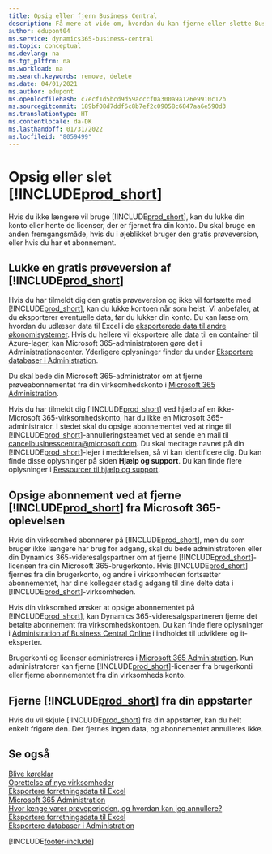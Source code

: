 ```yaml
---
title: Opsig eller fjern Business Central
description: Få mere at vide om, hvordan du kan fjerne eller slette Business Central-oplevelsen, hvis du har et prøveabonnement, eller hvis du har et betalt abonnement.
author: edupont04
ms.service: dynamics365-business-central
ms.topic: conceptual
ms.devlang: na
ms.tgt_pltfrm: na
ms.workload: na
ms.search.keywords: remove, delete
ms.date: 04/01/2021
ms.author: edupont
ms.openlocfilehash: c7ecf1d5bcd9d59acccf0a300a9a126e9910c12b
ms.sourcegitcommit: 189bf08d7ddf6c8b7ef2c09058c6847aa6e590d3
ms.translationtype: HT
ms.contentlocale: da-DK
ms.lasthandoff: 01/31/2022
ms.locfileid: "8059499"
---
```

# <a name="unsubscribe-or-remove-prod_short"></a>Opsig eller slet [!INCLUDE[prod_short](includes/prod_short.md)]

Hvis du ikke længere vil bruge [!INCLUDE[prod_short](includes/prod_short.md)], kan du lukke din konto eller hente de licenser, der er fjernet fra din konto. Du skal bruge en anden fremgangsmåde, hvis du i øjeblikket bruger den gratis prøveversion, eller hvis du har et abonnement.  

## <a name="closing-your-free-trial-of-prod_short"></a>Lukke en gratis prøveversion af [!INCLUDE[prod_short](includes/prod_short.md)]

Hvis du har tilmeldt dig den gratis prøveversion og ikke vil fortsætte med [!INCLUDE[prod_short](includes/prod_short.md)], kan du lukke kontoen når som helst. Vi anbefaler, at du eksporterer eventuelle data, før du lukker din konto. Du kan læse om, hvordan du udlæser data til Excel i de [eksporterede data til andre økonomisystemer](about-export-data.md#exporting-data-to-other-finance-systems). Hvis du hellere vil eksportere alle data til en container til Azure-lager, kan Microsoft 365-administratoren gøre det i Administrationscenter. Yderligere oplysninger finder du under [Eksportere databaser i Administration](/dynamics365/business-central/dev-itpro/administration/tenant-admin-center-database-export).  

Du skal bede din Microsoft 365-administrator om at fjerne prøveabonnementet fra din virksomhedskonto i [Microsoft 365 Administration](https://admin.microsoft.com/).  

Hvis du har tilmeldt dig [!INCLUDE[prod_short](includes/prod_short.md)] ved hjælp af en ikke-Microsoft 365-virksomhedskonto, har du ikke en Microsoft 365-administrator. I stedet skal du opsige abonnementet ved at ringe til [!INCLUDE[prod_short](includes/prod_short.md)]-annulleringsteamet ved at sende en mail til [cancelbusinesscentra@microsoft.com](mailto:cancelbusinesscentra@microsoft.com). Du skal medtage navnet på din [!INCLUDE[prod_short](includes/prod_short.md)]-lejer i meddelelsen, så vi kan identificere dig. Du kan finde disse oplysninger på siden **Hjælp og support**. Du kan finde flere oplysninger i [Ressourcer til hjælp og support](product-help-and-support.md).  

## <a name="unsubscribing-by-removing-prod_short-from-your-microsoft-365-experience"></a>Opsige abonnement ved at fjerne [!INCLUDE[prod_short](includes/prod_short.md)] fra Microsoft 365-oplevelsen

Hvis din virksomhed abonnerer på [!INCLUDE[prod_short](includes/prod_short.md)], men du som bruger ikke længere har brug for adgang, skal du bede administratoren eller din Dynamics 365-videresalgspartner om at fjerne [!INCLUDE[prod_short](includes/prod_short.md)]-licensen fra din Microsoft 365-brugerkonto. Hvis [!INCLUDE[prod_short](includes/prod_short.md)] fjernes fra din brugerkonto, og andre i virksomheden fortsætter abonnementet, har dine kollegaer stadig adgang til dine delte data i [!INCLUDE[prod_short](includes/prod_short.md)]-virksomheden.  

Hvis din virksomhed ønsker at opsige abonnementet på [!INCLUDE[prod_short](includes/prod_short.md)], kan Dynamics 365-videresalgspartneren fjerne det betalte abonnement fra virksomhedskontoen. Du kan finde flere oplysninger i [Administration af Business Central Online](/dynamics365/business-central/dev-itpro/administration/tenant-administration) i indholdet til udviklere og it-eksperter.  

Brugerkonti og licenser administreres i [Microsoft 365 Administration](https://admin.microsoft.com/). Kun administratorer kan fjerne [!INCLUDE[prod_short](includes/prod_short.md)]-licenser fra brugerkonti eller fjerne abonnementet fra din virksomheds konto.  

## <a name="removing-prod_short-from-your-app-launcher"></a>Fjerne [!INCLUDE[prod_short](includes/prod_short.md)] fra din appstarter

Hvis du vil skjule [!INCLUDE[prod_short](includes/prod_short.md)] fra din appstarter, kan du helt enkelt frigøre den. Der fjernes ingen data, og abonnementet annulleres ikke.  

## <a name="see-also"></a>Se også

[Blive køreklar](ui-get-ready-business.md)  
[Oprettelse af nye virksomheder](about-new-company.md)  
[Eksportere forretningsdata til Excel](about-export-data.md)  
[Microsoft 365 Administration](https://admin.microsoft.com/)  
[Hvor længe varer prøveperioden, og hvordan kan jeg annullere?](https://community.dynamics.com/business/b/financials/archive/2016/11/28/how-long-is-the-trial-period-and-how-do-i-cancel)  
[Eksportere forretningsdata til Excel](about-export-data.md)  
[Eksportere databaser i Administration](/dynamics365/business-central/dev-itpro/administration/tenant-admin-center-database-export)  


[!INCLUDE[footer-include](includes/footer-banner.md)]